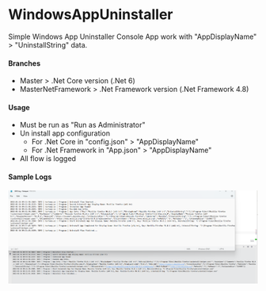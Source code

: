 # WindowsAppUninstaller

Simple Windows App Uninstaller Console App work with "AppDisplayName" > "UninstallString" data.

#### Branches
* Master > .Net Core version (.Net 6)
* MasterNetFramework > .Net Framework version (.Net Framework 4.8)

#### Usage
* Must be run as "Run as Administrator"
* Un install app configuration
  * For .Net Core in "config.json" > "AppDisplayName"
  * For .Net Framework in "App.json" > "AppDisplayName"
* All flow is logged

#### Sample Logs

![alt tag](Files/logs_sample.png) 